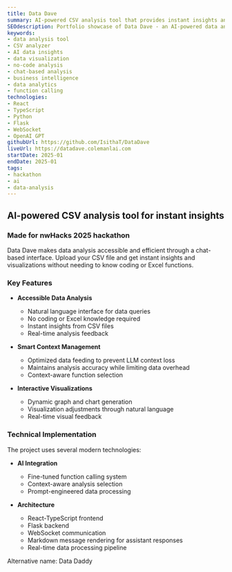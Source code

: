 ```yaml
---
title: Data Dave
summary: AI-powered CSV analysis tool that provides instant insights and visualizations.
SEOdescription: Portfolio showcase of Data Dave - an AI-powered data analysis tool that makes CSV data analysis accessible through natural language processing and interactive visualizations.
keywords:
- data analysis tool
- CSV analyzer
- AI data insights
- data visualization
- no-code analysis
- chat-based analysis
- business intelligence
- data analytics
- function calling
technologies: 
- React
- TypeScript
- Python
- Flask
- WebSocket
- OpenAI GPT
githubUrl: https://github.com/IsithaT/DataDave
liveUrl: https://datadave.colemanlai.com
startDate: 2025-01
endDate: 2025-01
tags:
- hackathon
- ai
- data-analysis
---
```


## AI-powered CSV analysis tool for instant insights

### Made for nwHacks 2025 hackathon

Data Dave makes data analysis accessible and efficient through a chat-based interface. Upload your CSV file and get instant insights and visualizations without needing to know coding or Excel functions.

### Key Features

- **Accessible Data Analysis**
  - Natural language interface for data queries
  - No coding or Excel knowledge required
  - Instant insights from CSV files
  - Real-time analysis feedback

- **Smart Context Management**
  - Optimized data feeding to prevent LLM context loss
  - Maintains analysis accuracy while limiting data overhead
  - Context-aware function selection

- **Interactive Visualizations**
  - Dynamic graph and chart generation
  - Visualization adjustments through natural language
  - Real-time visual feedback

### Technical Implementation

The project uses several modern technologies:

- **AI Integration**
  - Fine-tuned function calling system
  - Context-aware analysis selection
  - Prompt-engineered data processing

- **Architecture**
  - React-TypeScript frontend
  - Flask backend
  - WebSocket communication
  - Markdown message rendering for assistant responses
  - Real-time data processing pipeline

Alternative name: Data Daddy
